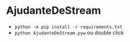 # AjudanteDeStream

- `python -m pip install -r requirements.txt`
- `python AjudanteDeStream.pyw` ou double click